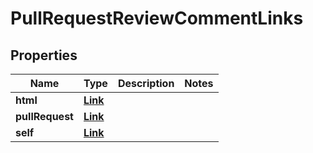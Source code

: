 
# PullRequestReviewCommentLinks

## Properties
Name | Type | Description | Notes
------------ | ------------- | ------------- | -------------
**html** | [**Link**](Link.md) |  | 
**pullRequest** | [**Link**](Link.md) |  | 
**self** | [**Link**](Link.md) |  | 



